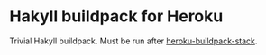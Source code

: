 # Hakyll buildpack for Heroku

Trivial Hakyll buildpack. Must be run after
[heroku-buildpack-stack][bp-stack].

[bp-stack]: https://github.com/mfine/heroku-buildpack-stack
